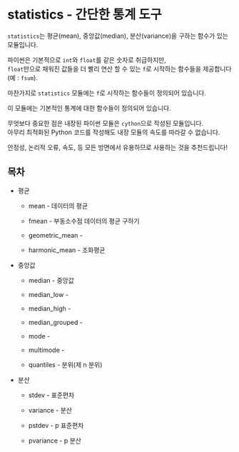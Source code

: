 # statistics - 간단한 통계 도구

`statistics`는 평균(mean), 중앙값(median), 분산(variance)을 구하는 함수가 있는 모듈입니다.

파이썬은 기본적으로 `int`와 `float`를 같은 숫자로 취급하지만,<br>
`float`만으로 채워진 값들을 더 빨리 연산 할 수 있는 `f`로 시작하는 함수들을 제공합니다 (예 : `fsum`).

마찬가지로 `statistics` 모듈에는 `f`로 시작하는 함수들이 정의되어 있습니다.

이 모듈에는 기본적인 통계에 대한 함수들이 정의되어 있습니다.

무엇보다 중요한 점은 내장된 파이썬 모듈은 `cython`으로 작성된 모듈입니다.<br>
아무리 최적화된 Python 코드를 작성해도 내장 모듈의 속도를 따라갈 수 없습니다.

안정성, 논리적 오류, 속도, 등 모든 방면에서 유용하므로 사용하는 것을 추천드립니다!

## 목차

* 평균

    * mean  - 데이터의 평균
    
    * fmean - 부동소수점 데이터의 평균 구하기

    * geometric_mean    - 
    
    * harmonic_mean     - 조화평균

* 중앙값

    * median    - 중앙값
    
    * median_low    - 
    
    * median_high   -
    
    * median_grouped    -
    
    * mode  -
    
    * multimode     -
    
    * quantiles     - 분위(제 n 분위)
    
* 분산

    * stdev     - 표준편차
    
    * variance  - 분산

    * pstdev    - p 표준편차
    
    * pvariance     - p 분산